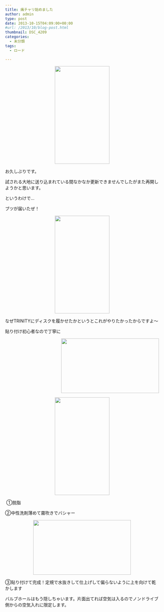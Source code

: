 ```yaml
---
title: 痛チャリ始めました
author: admin
type: post
date: 2013-10-15T04:09:00+00:00
#url: /2013/10/blog-post.html
thumbnail: DSC_4209
categories:
  - 未分類
tags:
  - ロード

---
```

<div class="separator" style="clear: both; text-align: center;">
</div>



<div class="separator" style="clear: both; text-align: center;">
  <a href="DSC_4209" imageanchor="1" style="margin-left: 1em; margin-right: 1em;"><img border="0" src="DSC_4209" height="320" width="179" /></a>
</div>

お久しぶりです。

試される大地に送り込まれている間なかなか更新できませんでしたがまた再開しようかと思います。

というわけで…

ブツが届いたぜ！



<div class="separator" style="clear: both; text-align: center;">
  <a href="DSC_4210" imageanchor="1" style="margin-left: 1em; margin-right: 1em;"><img border="0" src="DSC_4210" height="320" width="179" /></a>
</div>

なぜTRINITYにディスクを履かせたかというとこれがやりたかったからですよ～

貼り付け初心者なので丁寧に

<div class="separator" style="clear: both; text-align: center;">
  <a href="DSC_4214" imageanchor="1" style="clear: right; float: right; margin-bottom: 1em; margin-left: 1em;"><img border="0" src="DSC_4214" height="179" width="320" /></a><a href="DSC_4213" imageanchor="1" style="margin-left: 1em; margin-right: 1em;"><img border="0" src="DSC_4213" height="320" width="179" /></a>
</div>

&nbsp;①脱脂

②中性洗剤薄めて霧吹きでバシャー

<div class="separator" style="clear: both; text-align: center;">
  <a href="DSC_4215" imageanchor="1" style="margin-left: 1em; margin-right: 1em;"><img border="0" src="DSC_4215" height="179" width="320" /></a>
</div>

③貼り付けて完成！定規で水抜きして仕上げして偏らないように上を向けて乾かします

バルブホールはもう隠しちゃいます。片面出てれば空気は入るのでノンドライブ側からの空気入れに限定します。
